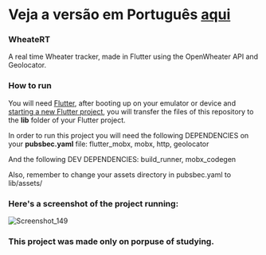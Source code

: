 # Veja a versão em Português <a href="README-ptbr.md">aqui</a>

### WheateRT

A real time Wheater tracker, made in Flutter using the OpenWheater API and Geolocator.

### How to run

You will need <a href="https://docs.flutter.dev/get-started/install">Flutter</a>, after booting up on your emulator or device and <a href="https://docs.flutter.dev/get-started/codelab">starting a new Flutter project</a>, you will transfer the files of this repository to the <strong>lib</strong> folder of your Flutter project.

In order to run this project you will need the following DEPENDENCIES on your <strong>pubsbec.yaml</strong> file:
flutter_mobx,
mobx,
http,
geolocator

And the following DEV DEPENDENCIES:
build_runner,
mobx_codegen

Also, remember to change your assets directory in pubsbec.yaml to lib/assets/

### Here's a screenshot of the project running:
![Screenshot_149](https://user-images.githubusercontent.com/113607857/191507558-e2fd32de-571d-45f3-a7a3-a6b2d45d25a0.png)

### This project was made only on porpuse of studying.
